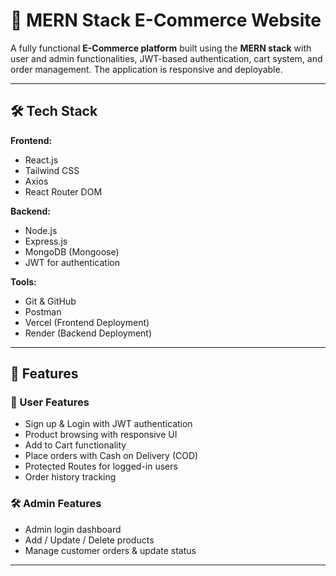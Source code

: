 # 🛒 MERN Stack E-Commerce Website

A fully functional **E-Commerce platform** built using the **MERN stack** with user and admin functionalities, JWT-based authentication, cart system, and order management. The application is responsive and deployable.

---

## 🛠️ Tech Stack

**Frontend:**
- React.js
- Tailwind CSS
- Axios
- React Router DOM

**Backend:**
- Node.js
- Express.js
- MongoDB (Mongoose)
- JWT for authentication

**Tools:**
- Git & GitHub
- Postman
- Vercel (Frontend Deployment)
- Render (Backend Deployment)

---

## 📌 Features

### 👤 User Features
- Sign up & Login with JWT authentication
- Product browsing with responsive UI
- Add to Cart functionality
- Place orders with Cash on Delivery (COD)
- Protected Routes for logged-in users
- Order history tracking

### 🛠️ Admin Features
- Admin login dashboard
- Add / Update / Delete products
- Manage customer orders & update status

---
